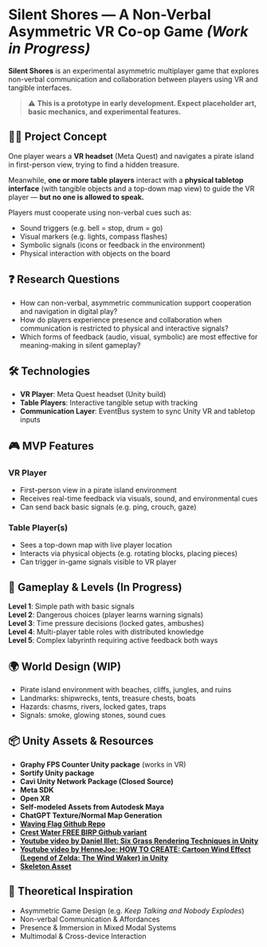 # Silent Shores — A Non-Verbal Asymmetric VR Co-op Game *(Work in Progress)*

**Silent Shores** is an experimental asymmetric multiplayer game that explores non-verbal communication and collaboration between players using VR and tangible interfaces.

> ⚠️ **This is a prototype in early development. Expect placeholder art, basic mechanics, and experimental features.**

## 🏴‍☠️ Project Concept

One player wears a **VR headset** (Meta Quest) and navigates a pirate island in first-person view, trying to find a hidden treasure.

Meanwhile, **one or more table players** interact with a **physical tabletop interface** (with tangible objects and a top-down map view) to guide the VR player — **but no one is allowed to speak.**

Players must cooperate using non-verbal cues such as:

- Sound triggers (e.g. bell = stop, drum = go)
- Visual markers (e.g. lights, compass flashes)
- Symbolic signals (icons or feedback in the environment)
- Physical interaction with objects on the board

## ❓ Research Questions

- How can non-verbal, asymmetric communication support cooperation and navigation in digital play?
- How do players experience presence and collaboration when communication is restricted to physical and interactive signals?
- Which forms of feedback (audio, visual, symbolic) are most effective for meaning-making in silent gameplay?

## 🛠 Technologies

- **VR Player**: Meta Quest headset (Unity build)
- **Table Players**: Interactive tangible setup with tracking
- **Communication Layer**: EventBus system to sync Unity VR and tabletop inputs

## 🎮 MVP Features

### VR Player
- First-person view in a pirate island environment
- Receives real-time feedback via visuals, sound, and environmental cues
- Can send back basic signals (e.g. ping, crouch, gaze)

### Table Player(s)
- Sees a top-down map with live player location
- Interacts via physical objects (e.g. rotating blocks, placing pieces)
- Can trigger in-game signals visible to VR player

## 🧩 Gameplay & Levels (In Progress)

**Level 1**: Simple path with basic signals  
**Level 2**: Dangerous choices (player learns warning signals)  
**Level 3**: Time pressure decisions (locked gates, ambushes)  
**Level 4**: Multi-player table roles with distributed knowledge  
**Level 5**: Complex labyrinth requiring active feedback both ways

## 🌍 World Design (WIP)

- Pirate island environment with beaches, cliffs, jungles, and ruins
- Landmarks: shipwrecks, tents, treasure chests, boats
- Hazards: chasms, rivers, locked gates, traps
- Signals: smoke, glowing stones, sound cues

## 📦 Unity Assets & Resources

- **Graphy FPS Counter Unity package** (works in VR)
- **Sortify Unity package**
- **Cavi Unity Network Package (Closed Source)**
- **Meta SDK**
- **Open XR**
- **Self-modeled Assets from Autodesk Maya**
- **ChatGPT Texture/Normal Map Generation**
- **[Waving Flag Github Repo](https://github.com/Fixkey/Waving-Flag/blob/master/Assets/ShaderTest.shader)**
- **[Crest Water FREE BIRP Github variant](https://github.com/wave-harmonic/crest)**
- **[Youtube video by Daniel Illet: Six Grass Rendering Techniques in Unity](https://www.youtube.com/watch?v=uHDmqfdVkak)**
- **[Youtube video by HenneJoe: HOW TO CREATE: Cartoon Wind Effect (Legend of Zelda: The Wind Waker) in Unity](https://www.youtube.com/watch?v=Jj8UHGe5Aps)**
- **[Skeleton Asset](https://assetstore.unity.com/packages/3d/characters/kbh-toon-skeleton-36700)**

## 🧪 Theoretical Inspiration

- Asymmetric Game Design (e.g. *Keep Talking and Nobody Explodes*)
- Non-verbal Communication & Affordances
- Presence & Immersion in Mixed Modal Systems
- Multimodal & Cross-device Interaction
